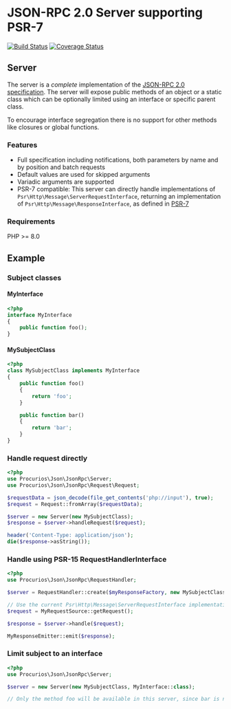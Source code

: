 # JSON-RPC 2.0 Server supporting PSR-7
[![Build Status](https://app.travis-ci.com/procurios/JsonRpc.svg?branch=master)](https://app.travis-ci.com/github/procurios/JsonRpc)
[![Coverage Status](https://coveralls.io/repos/procurios/JsonRpc/badge.svg?branch=master&service=github)](https://coveralls.io/github/procurios/JsonRpc?branch=master)

## Server
The server is a *complete* implementation of the [JSON-RPC 2.0 specification](http://www.jsonrpc.org/specification).
The server will expose public methods of an object or a static class which can be optionally limited using an interface or specific parent class.

To encourage interface segregation there is no support for other methods like closures or global functions.

### Features

- Full specification including notifications, both parameters by name and by position and batch requests
- Default values are used for skipped arguments
- Variadic arguments are supported
- PSR-7 compatible: This server can directly handle implementations of ```Psr\Http\Message\ServerRequestInterface```, returning an implementation of ```Psr\Http\Message\ResponseInterface```, as defined in [PSR-7](http://www.php-fig.org/psr/psr-7/)

### Requirements
PHP >= 8.0

## Example

### Subject classes

#### MyInterface
```php
<?php
interface MyInterface
{
    public function foo();
}
```

#### MySubjectClass
```php
<?php
class MySubjectClass implements MyInterface
{
    public function foo()
    {
        return 'foo';
    }

    public function bar()
    {
        return 'bar';
    }
}
```

### Handle request directly

```php
<?php
use Procurios\Json\JsonRpc\Server;
use Procurios\Json\JsonRpc\Request\Request;

$requestData = json_decode(file_get_contents('php://input'), true);
$request = Request::fromArray($requestData);

$server = new Server(new MySubjectClass);
$response = $server->handleRequest($request);

header('Content-Type: application/json');
die($response->asString());
```

### Handle using PSR-15 RequestHandlerInterface

```php
<?php
use Procurios\Json\JsonRpc\RequestHandler;

$server = RequestHandler::create($myResponseFactory, new MySubjectClass);

// Use the current Psr\Http\Message\ServerRequestInterface implementation in your application
$request = MyRequestSource::getRequest();

$response = $server->handle($request);

MyResponseEmitter::emit($response);
```

### Limit subject to an interface

```php
<?php
use Procurios\Json\JsonRpc\Server;

$server = new Server(new MySubjectClass, MyInterface::class);

// Only the method foo will be available in this server, since bar is not part of the interface
```
